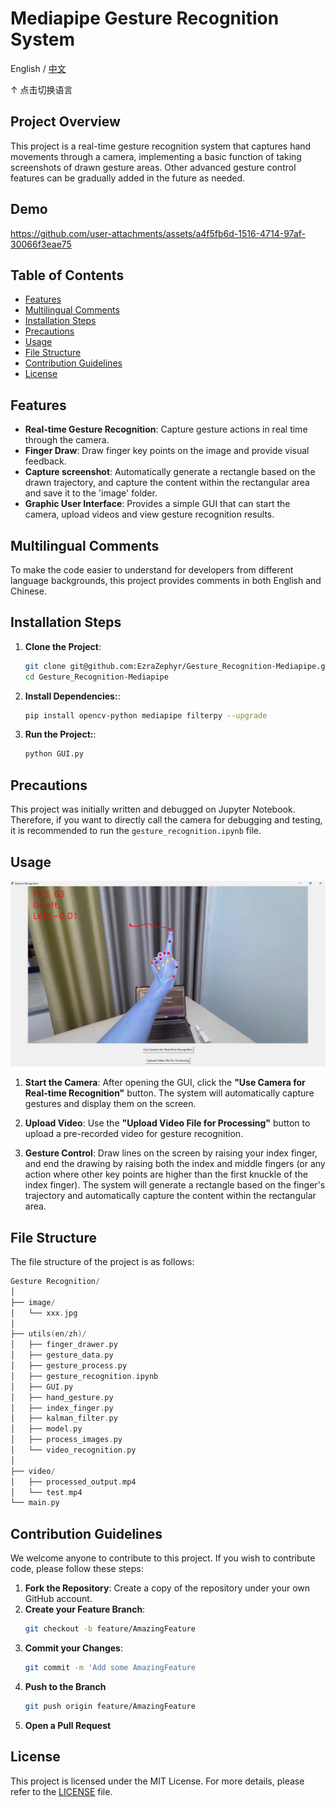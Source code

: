 # Mediapipe Gesture Recognition System

English / [中文](readme_zh.md)

↑ 点击切换语言

## Project Overview

This project is a real-time gesture recognition system that captures hand movements through a camera, implementing a basic function of taking screenshots of drawn gesture areas. Other advanced gesture control features can be gradually added in the future as needed.

## Demo

https://github.com/user-attachments/assets/a4f5fb6d-1516-4714-97af-30066f3eae75

## Table of Contents

- [Features](#features)
- [Multilingual Comments](#multilingual-comments)
- [Installation Steps](#installation-steps)
- [Precautions](#precautions)
- [Usage](#usage)
- [File Structure](#file-structure)
- [Contribution Guidelines](#contribution-guidelines)
- [License](#license)

## Features

- **Real-time Gesture Recognition**: Capture gesture actions in real time through the camera.
- **Finger Draw**: Draw finger key points on the image and provide visual feedback.
- **Capture screenshot**: Automatically generate a rectangle based on the drawn trajectory, and capture the content within the rectangular area and save it to the 'image' folder.
- **Graphic User Interface**: Provides a simple GUI that can start the camera, upload videos and view gesture recognition results.

## Multilingual Comments

To make the code easier to understand for developers from different language backgrounds, this project provides comments in both English and Chinese.

## Installation Steps

1. **Clone the Project**:
   ```bash
   git clone git@github.com:EzraZephyr/Gesture_Recognition-Mediapipe.git
   cd Gesture_Recognition-Mediapipe
   ```   
2. **Install Dependencies:**:
   ```bash
   pip install opencv-python mediapipe filterpy --upgrade
   ```
3. **Run the Project:**:
   ```bash
   python GUI.py
   ```

## Precautions

This project was initially written and debugged on Jupyter Notebook. Therefore, if you want to directly call the camera for debugging and testing, it is recommended to run the `gesture_recognition.ipynb` file.

## Usage

![Demo](img.png)

1. **Start the Camera**: After opening the GUI, click the **"Use Camera for Real-time Recognition"** button. The system will automatically capture gestures and display them on the screen.

2. **Upload Video**: Use the **"Upload Video File for Processing"** button to upload a pre-recorded video for gesture recognition.

3. **Gesture Control**: Draw lines on the screen by raising your index finger, and end the drawing by raising both the index and middle fingers (or any action where other key points are higher than the first knuckle of the index finger). The system will generate a rectangle based on the finger's trajectory and automatically capture the content within the rectangular area.

## File Structure

The file structure of the project is as follows:

```c++
Gesture Recognition/
│
├── image/ 
│   └── xxx.jpg
│   
├── utils(en/zh)/
│   ├── finger_drawer.py
│   ├── gesture_data.py
│   ├── gesture_process.py
│   ├── gesture_recognition.ipynb
│   ├── GUI.py
│   ├── hand_gesture.py
│   ├── index_finger.py
│   ├── kalman_filter.py
│   ├── model.py
│   ├── process_images.py
│   └── video_recognition.py
│
├── video/
│   ├── processed_output.mp4
│   └── test.mp4
└── main.py 
```

## Contribution Guidelines

We welcome anyone to contribute to this project. If you wish to contribute code, please follow these steps:

1. **Fork the Repository**: Create a copy of the repository under your own GitHub account.
2. **Create your Feature Branch**:
   ```bash
   git checkout -b feature/AmazingFeature
   ```
3. **Commit your Changes**:
   ```bash
   git commit -m 'Add some AmazingFeature
   ```
4. **Push to the Branch**
   ```bash
   git push origin feature/AmazingFeature
   ```
5. **Open a Pull Request**

## License

This project is licensed under the MIT License. For more details, please refer to the [LICENSE](./LICENSE) file.
